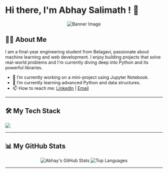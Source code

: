 # Hi there, I'm Abhay Salimath ! 👋

<p align="center">
  <img src=""C:\Users\abhay\OneDrive\Desktop\giphy.gif"" alt="Banner Image">
</p>

## 👨‍💻 About Me

I am a final-year engineering student from Belagavi, passionate about machine learning and web development. I enjoy building projects that solve real-world problems and I'm currently diving deep into Python and its powerful libraries.

- 🔭 I’m currently working on a mini-project using Jupyter Notebook.
- 🌱 I’m currently learning advanced Python and data structures.
- 📫 How to reach me: [LinkedIn](YOUR_LINKEDIN_URL) | [Email](mailto:YOUR_EMAIL)

---

## 🛠️ My Tech Stack

<p align="left">
  <a href="https://skillicons.dev">
    <img src="https://skillicons.dev/icons?i=python,jupyter,html,css,js" />
  </a>
</p>

---

## 📊 My GitHub Stats

<p align="center">
  <img src="https://github-readme-stats.vercel.app/api?username=abhay8844&show_icons=true&theme=dark" alt="Abhay's GitHub Stats">
  <img src="https://github-readme-stats.vercel.app/api/top-langs/?username=abhay8844&layout=compact&theme=dark" alt="Top Languages">
</p>

---
